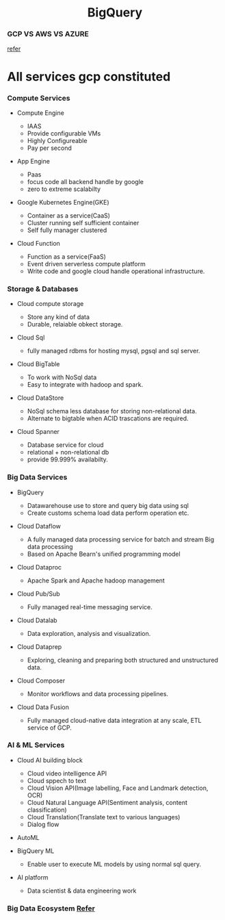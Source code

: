 <h1 align='center'>BigQuery</h1>

### GCP VS AWS VS AZURE

[refer](http://blogs.vmware.com/cloudhealth/files/2018/07/Aws-vs-Azure.png)

# All services gcp constituted

### Compute Services
- Compute Engine
  - IAAS
  - Provide configurable VMs
  - Highly Configureable
  - Pay per second

- App Engine
  - Paas
  - focus code all backend handle by google
  - zero to extreme scalabilty
  
- Google Kubernetes Engine(GKE)
  - Container as a service(CaaS)
  - Cluster running self sufficient container
  - Self fully manager clustered

- Cloud Function
  - Function as a service(FaaS)
  - Event driven serverless compute platform
  - Write code and google cloud handle operational infrastructure.
  
### Storage & Databases

- Cloud compute storage
  - Store any kind of data
  - Durable, relaiable obkect storage.
 
- Cloud Sql
  - fully managed rdbms for hosting mysql, pgsql and sql server.

- Cloud BigTable
  - To work with NoSql data
  - Easy to integrate with hadoop and spark.

- Cloud DataStore
  - NoSql schema less database for storing non-relational data.
  - Alternate to bigtable when ACID trascations are required.
 
- Cloud Spanner
  - Database service for cloud
  - relational + non-relational db
  - provide 99.999% availabilty.

### Big Data Services

- BigQuery
  - Datawarehouse use to store and query big data using sql
  - Create customs schema load data perform operation etc.
  
- Cloud Dataflow
  - A fully managed data processing service for batch and stream Big data processing 
  - Based on Apache Bearn's unified programming model

- Cloud Dataproc
  - Apache Spark and Apache hadoop management

- Cloud Pub/Sub
  - Fully managed real-time messaging service.
  
- Cloud Datalab
  - Data exploration, analysis and visualization.

- Cloud Dataprep
  - Exploring, cleaning and preparing both structured and unstructured data.

- Cloud Composer
  - Monitor workflows and data processing pipelines.
 
- Cloud Data Fusion
  - Fully managed cloud-native data integration at any scale, ETL service of GCP.

### AI & ML Services

- Cloud AI building block
  - Cloud video intelligence API
  - Cloud sppech to text
  - Cloud Vision API(Image labelling, Face and Landmark detection, OCR)
  - Cloud Natural Language API(Sentiment analysis, content classification)
  - Cloud Translation(Translate text to various languages)
  - Dialog flow

- AutoML

- BigQuery ML
  - Enable user to execute ML models by using normal sql query.
- AI platform
  - Data scientist & data engineering work

### Big Data Ecosystem [Refer](https://miro.medium.com/max/1400/0*HQTP_FpEDiIth6DE)
